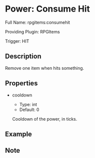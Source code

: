 # Power: Consume Hit

Full Name: rpgitems:consumehit

Providing Plugin: RPGItems

Trigger: HIT

<!-- beginCustomHeader -->
<!-- endCustomHeader -->

## Description

Remove one item when hits something.
<!-- beginCustomDescription -->
<!-- endCustomDescription -->

## Properties

* cooldown

  * Type: int
  * Default: 0

  Cooldown of the power, in ticks.


<!-- beginCustomProperties -->
<!-- endCustomProperties -->

## Example

<!-- beginCustomExample -->
<!-- endCustomExample -->

## Note

<!-- beginCustomNote -->
<!-- endCustomNote -->